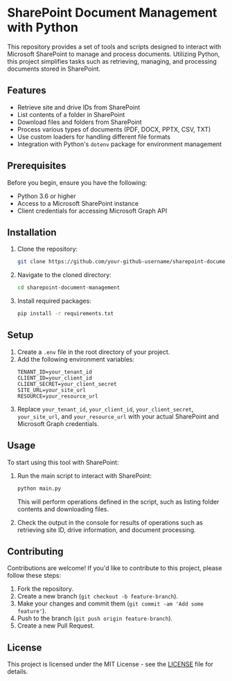 # SharePoint Document Management with Python

This repository provides a set of tools and scripts designed to interact with Microsoft SharePoint to manage and process documents. Utilizing Python, this project simplifies tasks such as retrieving, managing, and processing documents stored in SharePoint.

## Features

- Retrieve site and drive IDs from SharePoint
- List contents of a folder in SharePoint
- Download files and folders from SharePoint
- Process various types of documents (PDF, DOCX, PPTX, CSV, TXT)
- Use custom loaders for handling different file formats
- Integration with Python's `dotenv` package for environment management

## Prerequisites

Before you begin, ensure you have the following:

- Python 3.6 or higher
- Access to a Microsoft SharePoint instance
- Client credentials for accessing Microsoft Graph API

## Installation

1. Clone the repository:
   ```bash
   git clone https://github.com/your-github-username/sharepoint-document-management.git
   ```
2. Navigate to the cloned directory:
   ```bash
   cd sharepoint-document-management
   ```
3. Install required packages:
   ```bash
   pip install -r requirements.txt
   ```

## Setup

1. Create a `.env` file in the root directory of your project.
2. Add the following environment variables:
   ```
   TENANT_ID=your_tenant_id
   CLIENT_ID=your_client_id
   CLIENT_SECRET=your_client_secret
   SITE_URL=your_site_url
   RESOURCE=your_resource_url
   ```
3. Replace `your_tenant_id`, `your_client_id`, `your_client_secret`, `your_site_url`, and `your_resource_url` with your actual SharePoint and Microsoft Graph credentials.

## Usage

To start using this tool with SharePoint:

1. Run the main script to interact with SharePoint:
   ```bash
   python main.py
   ```
   This will perform operations defined in the script, such as listing folder contents and downloading files.

2. Check the output in the console for results of operations such as retrieving site ID, drive information, and document processing.

## Contributing

Contributions are welcome! If you'd like to contribute to this project, please follow these steps:

1. Fork the repository.
2. Create a new branch (`git checkout -b feature-branch`).
3. Make your changes and commit them (`git commit -am 'Add some feature'`).
4. Push to the branch (`git push origin feature-branch`).
5. Create a new Pull Request.

## License

This project is licensed under the MIT License - see the [LICENSE](LICENSE) file for details.
